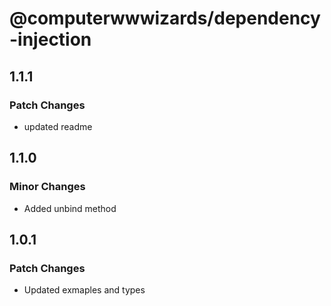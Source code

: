 # @computerwwwizards/dependency-injection

## 1.1.1

### Patch Changes

- updated readme

## 1.1.0

### Minor Changes

- Added unbind method

## 1.0.1

### Patch Changes

- Updated exmaples and types
